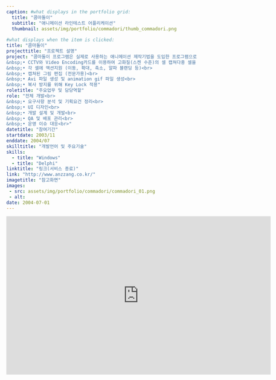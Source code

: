 ```yaml
---
caption: #what displays in the portfolio grid:
  title: "콤마돌이"
  subtitle: "애니메이션 라인테스트 어플리케이션"
  thumbnail: assets/img/portfolio/commadori/thumb_commadori.png
  
#what displays when the item is clicked:
title: "콤마돌이"
projecttitle: "프로젝트 설명"
project: "콤마돌이 프로그램은 실제로 사용하는 애니메이션 제작기법을 도입한 프로그램으로 누구나 쉽게 애니메이션을 제작할 수 있을 뿐 아니라 학교, 학원의 멀티미디어 관련 이론중심의 교육에서 실기위주의 교육을 가능하게 하는 애니메이션 제작 프로그램<br>
&nbsp;• CCTV와 Video Encoding카드를 이용하여 고화질(스켄 수준)의 셀 캡쳐다중 셀을 지원 - 최대 27개 (전문가용)<br>
&nbsp;• 각 셀에 액션지원 (이동, 확대, 축소, 알파 블랜딩 등)<br>
&nbsp;• 캡쳐된 그림 편집 (전문가용)<br>
&nbsp;• Avi 파일 생성 및 animation gif 파일 생성<br>
&nbsp;• 복사 방지를 위해 Key Lock 적용"
roletitle: "주요업무 및 담당역할"
role: "전체 개발<br>
&nbsp;• 요구사항 분석 및 기획요건 정리<br>
&nbsp;• UI 디자인<br>
&nbsp;• 개발 설계 및 개발<br>
&nbsp;• QA 및 배포 관리<br>
&nbsp;• 운영 이슈 대응<br>"
datetitle: "참여기간"
startdate: 2003/11
enddate: 2004/07
skilltitle: "개발언어 및 주요기술"
skills:
  - title: "Windows"
  - title: "Delphi"
linktitle: "링크(서비스 종료)"
link: "http://www.anzzang.co.kr/"
imagetitle: "참고화면"
images:
 - src: assets/img/portfolio/commadori/commadori_01.png
 - alt: 
date: 2004-07-01
---
```

<center>
  <iframe width="700" height="420" src="https://www.youtube.com/embed/zT4BMiSKYEQ" title="YouTube video player" frameborder="0" allow="accelerometer; autoplay; clipboard-write; encrypted-media; gyroscope; picture-in-picture; web-share" allowfullscreen></iframe>
</center>